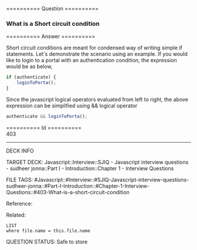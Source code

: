 ========== Question ==========  

### What is a Short circuit condition  

========== Answer ==========  

Short circuit conditions are meant for condensed way of writing simple if statements. Let's demonstrate the scenario using an example. If you would like to login to a portal with an authentication condition, the expression would be as below,

```javascript
if (authenticate) {
    loginToPorta();
}
```

Since the javascript logical operators evaluated from left to right, the above expression can be simplified using && logical operator

```javascript
authenticate && loginToPorta();
```

========== Id ==========  
403

---

DECK INFO

TARGET DECK: Javascript::Interview::SJIQ - Javascript interview questions - sudheer jonna::Part I - Introduction::Chapter 1 - Interview Questions

FILE TAGS: #Javascript::#Interview::#SJIQ-Javascript-interview-questions-sudheer-jonna::#Part-I-Introduction::#Chapter-1-Interview-Questions::#403-What-is-a-short-circuit-condition

Reference:

Related:

```dataview
LIST
where file.name = this.file.name
```

QUESTION STATUS: Safe to store
